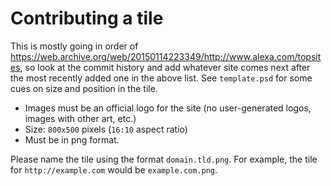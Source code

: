 # Contributing a tile

This is mostly going in order of https://web.archive.org/web/20150114223349/http://www.alexa.com/topsites, so look at the commit history and add whatever site comes next after the most recently added one in the above list. See `template.psd` for some cues on size and position in the tile.

- Images must be an official logo for the site (no user-generated logos, images with other art, etc.)
- Size: `800x500` pixels (`16:10` aspect ratio)
- Must be in png format.

Please name the tile using the format `domain.tld.png`. For example, the tile for `http://example.com` would be `example.com.png`.